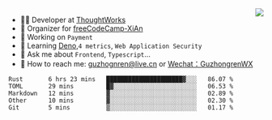 <img align="right" src="https://github-readme-stats.vercel.app/api?username=guzhongren&show_icons=true&icon_color=805AD5&text_color=000&bg_color=ffffff&hide_title=true" />

- 👨‍💻  Developer at [ThoughtWorks](https://thoughtworks.com)
- 🏢 Organizer for [freeCodeCamp-XiAn](https://github.com/orgs/freeCodeCamp-XiAn)
- 🔭 Working on `Payment`
- 🌱 Learning [Deno](https://deno.land/),`4 metrics`,  `Web Application Security`
- 💬 Ask me about `Frontend`, `Typescript`...
- 🔎 How to reach me: [guzhognren@live.cn](guzhognren@live.cn) or [Wechat：GuzhongrenWX]()

<!--START_SECTION:waka-->
```text
Rust       6 hrs 23 mins   █████████████████████▓░░░   86.07 % 
TOML       29 mins         █▓░░░░░░░░░░░░░░░░░░░░░░░   06.53 % 
Markdown   12 mins         ▓░░░░░░░░░░░░░░░░░░░░░░░░   02.89 % 
Other      10 mins         ▓░░░░░░░░░░░░░░░░░░░░░░░░   02.30 % 
Git        5 mins          ▒░░░░░░░░░░░░░░░░░░░░░░░░   01.17 % 
```
<!--END_SECTION:waka-->

